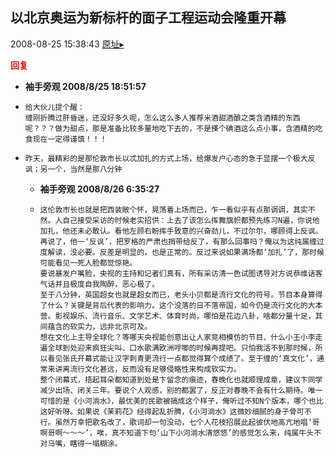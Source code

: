 ## 以北京奥运为新标杆的面子工程运动会隆重开幕
2008-08-25 15:38:43
[原址▸](http://www.fxgan.com/chan_time/2008_07_12/1123.htm)





**<font color='red'>回复</font>**


- **袖手旁观 2008/8/25 18:51:57**
- ```
  给大伙儿提个醒：
  缠刚折腾过肝昏迷，还没好多久呢，怎么这么多人推荐米酒甜酒酿之类含酒精的东西呢？？？做为甜点，那是准备比较多量地吃下去的，不是搽个碘酒这么点小事，含酒精的吃食现在一定得谨慎！！！
  ```
- ```
  昨天，最精彩的是那伦敦市长以忒加扎的方式上场，给爆发户心态的急于显摆一个极大反讽；另一个，当然是那八分钟
  ```
   - **袖手旁观 2008/8/26 6:35:27**
   - ```
     这伦敦市长也就是把西装敞个怀，晃荡着上场而已，乍一看似乎有点那调调，其实不然。人自己接受采访的时候老实招供：上去了该怎么挥舞旗帜都预先练习N遍，你说他加扎，他还未必敢认。看他左顾右盼挥手致意的兴奋劲儿，不过尔尔，哪顾得上反讽。再说了，他一‘反讽’，把罗格的严肃也捎带给反了，有那么回事吗？俺以为这纯属缠过度解读，没必要。反差是明显的，也是正常的。反过来说如果满场都‘加扎’了，那时候可能看见一死人脸都觉惊艳。
     要说暴发户嘴脸，央视的主持和记者们真有，所有采访清一色试图诱导对方说恭维话客气话并且极度自我陶醉，恶心极了。
     至于八分钟，英国超女也就是超女而已，老头小贝都是流行文化的符号。节目本身算得了什么？关键是背后代表的影响力。这个没落的日不落帝国，如今仍是流行文化的大本营。影视娱乐、流行音乐、文学艺术、体育时尚，哪怕是花边八卦，啥都分量十足，其间蕴含的软实力，远非北京可及。
     想在文化上主导全球化？等哪天央视能创意出让人家竞相模仿的节目、什么小王小李走遍全球到处迎来疯狂尖叫、口水歌满欧洲哼唧的时候再提吧。只怕我活不到那时候，所以看见张氏开幕式能让汉字刺青更流行一点都觉得算个成绩了。至于缠的‘真文化’，通常来讲离流行文化甚远，反而没有足够侵略性来构成软实力。
     整个闭幕式，捂起耳朵都知道到处是卞留念的痕迹，春晚化也就顺理成章，建议卞同学减少出场、闭关三年。要说个人观感，别的都罢了，反正对春晚不会有什么期待。唯一可惜的是《小河淌水》，最优美的民歌被搞成这个样子，俺听过不知N个版本，哪个也比这好听呀。如果说《茉莉花》经得起乱折腾，《小河淌水》这微妙细腻的身子骨可不行。虽然万幸把歌名改了，歌词却一句没动，七个人花枝招展此起彼伏地高亢地唱‘哥啊哥啊～～～’，唉，真不知道下句‘山下小河淌水清悠悠’的感觉怎么来，纯属牛头不对马嘴，瞎得一塌糊涂。
     ```
